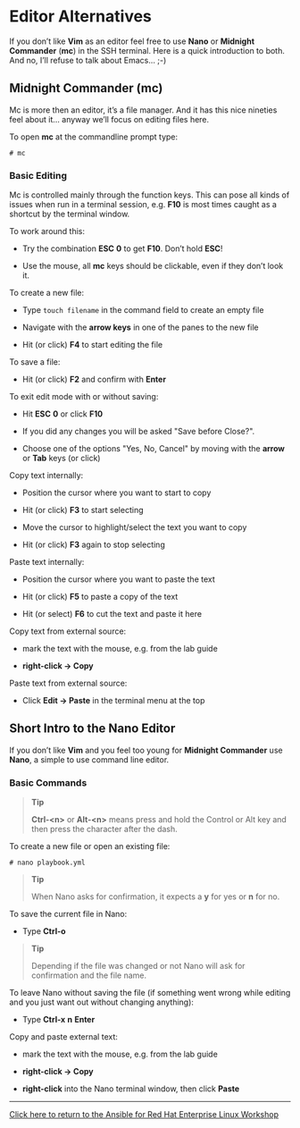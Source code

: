 # Editor Alternatives

If you don’t like **Vim** as an editor feel free to use **Nano** or **Midnight Commander** (**mc**) in the SSH terminal. Here is a quick introduction to both. And no, I’ll refuse to talk about Emacs…​ ;-)

## Midnight Commander (mc)

Mc is more then an editor, it’s a file manager. And it has this nice nineties feel about it…​ anyway we’ll focus on editing files here.

To open **mc** at the commandline prompt type:

    # mc

### Basic Editing

Mc is controlled mainly through the function keys. This can pose all kinds of issues when run in a terminal session, e.g. **F10** is most times caught as a shortcut by the terminal window.

To work around this:

  - Try the combination **ESC** **0** to get **F10**. Don’t hold **ESC**\!

  - Use the mouse, all **mc** keys should be clickable, even if they don’t look it.

To create a new file:

  - Type `touch filename` in the command field to create an empty file

  - Navigate with the **arrow keys** in one of the panes to the new file

  - Hit (or click) **F4** to start editing the file

To save a file:

  - Hit (or click) **F2** and confirm with **Enter**

To exit edit mode with or without saving:

  - Hit **ESC** **0** or click **F10**

  - If you did any changes you will be asked "Save before Close?".

  - Choose one of the options "Yes, No, Cancel" by moving with the **arrow** or **Tab** keys (or click)

Copy text internally:

  - Position the cursor where you want to start to copy

  - Hit (or click) **F3** to start selecting

  - Move the cursor to highlight/select the text you want to copy

  - Hit (or click) **F3** again to stop selecting

Paste text internally:

  - Position the cursor where you want to paste the text

  - Hit (or click) **F5** to paste a copy of the text

  - Hit (or select) **F6** to cut the text and paste it here

Copy text from external source:

  - mark the text with the mouse, e.g. from the lab guide

  - **right-click → Copy**

Paste text from external source:

  - Click **Edit → Paste** in the terminal menu at the top

## Short Intro to the Nano Editor

If you don’t like **Vim** and you feel too young for **Midnight Commander** use **Nano**, a simple to use command line editor.

### Basic Commands

> **Tip**
> 
> **Ctrl-\<n\>** or **Alt-\<n\>** means press and hold the Control or Alt key and then press the character after the dash.

To create a new file or open an existing file:

    # nano playbook.yml

> **Tip**
> 
> When Nano asks for confirmation, it expects a **y** for yes or **n** for no.

To save the current file in Nano:

  - Type **Ctrl-o**

> **Tip**
> 
> Depending if the file was changed or not Nano will ask for confirmation and the file name.

To leave Nano without saving the file (if something went wrong while editing and you just want out without changing anything):

  - Type **Ctrl-x** **n** **Enter**

Copy and paste external text:

  - mark the text with the mouse, e.g. from the lab guide

  - **right-click → Copy**

  - **right-click** into the Nano terminal window, then click **Paste**

----

[Click here to return to the Ansible for Red Hat Enterprise Linux Workshop](../README.md#section-1---ansible-engine-exercises)
